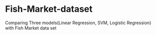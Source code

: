 # Fish-Market-dataset
Comparing Three models(Linear Regression, SVM, Logistic Regression) with Fish Market data set 
